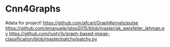 # Cnn4Graphs
#data for project!
https://github.com/afcarl/GraphKernels/pulse 
https://github.com/emanuele/jstsp2015/blob/master/gk_weisfeiler_lehman.py
https://github.com/rusty1s/graph-based-image-classification/blob/master/patchy/patchy.py